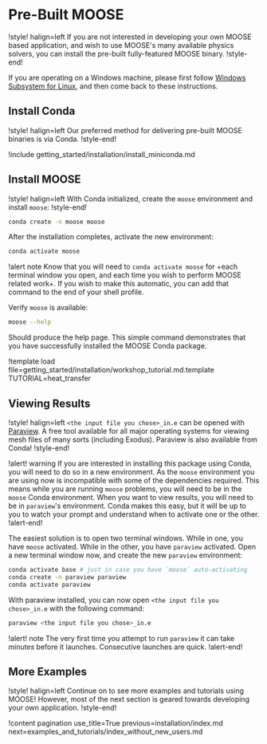 # Pre-Built MOOSE

!style! halign=left
If you are not interested in developing your own MOOSE based application, and wish to use MOOSE's
many available physics solvers, you can install the pre-built fully-featured MOOSE binary.
!style-end!

If you are operating on a Windows machine, please first follow
[Windows Subsystem for Linux](installation/windows.md), and then come back to these instructions.

## Install Conda

!style! halign=left
Our preferred method for delivering pre-built MOOSE binaries is via Conda.
!style-end!

!include getting_started/installation/install_miniconda.md

## Install MOOSE

!style! halign=left
With Conda initialized, create the `moose` environment and install `moose`:
!style-end!

```bash
conda create -n moose moose
```

After the installation completes, activate the new environment:

```bash
conda activate moose
```

!alert note
Know that you will need to `conda activate moose` for +each terminal window you open, and each time
you wish to perform MOOSE related work+. If you wish to make this automatic, you can add that
command to the end of your shell profile.

Verify `moose` is available:

```bash
moose --help
```

Should produce the help page. This simple command demonstrates that you have successfully installed
the MOOSE Conda package.

!template load file=getting_started/installation/workshop_tutorial.md.template TUTORIAL=heat_transfer

## Viewing Results

!style! halign=left
`<the input file you chose>_in.e` can be opened with [Paraview](https://www.paraview.org/). A free
tool available for all major operating systems for viewing mesh files of many sorts (including
Exodus). Paraview is also available from Conda!
!style-end!

!alert! warning
If you are interested in installing this package using Conda, you will need to do so in a new
environment. As the `moose` environment you are using now is incompatible with some of the
dependencies required. This means while you are running `moose` problems, you will need to be in the
`moose` Conda environment. When you want to view results, you will need to be in `paraview`'s
environment. Conda makes this easy, but it will be up to you to watch your prompt and understand
when to activate one or the other.
!alert-end!

The easiest solution is to open two terminal windows. While in one, you have `moose` activated.
While in the other, you have `paraview` activated. Open a new terminal window now, and create the
new `paraview` environment:

```bash
conda activate base # just in case you have `moose` auto-activating
conda create -n paraview paraview
conda activate paraview
```

With paraview installed, you can now open `<the input file you chose>_in.e` with the following
command:

```bash
paraview <the input file you chose>_in.e
```

!alert! note
The very first time you attempt to run `paraview` it can take *minutes* before it launches.
Consecutive launches are quick.
!alert-end!

## More Examples

!style! halign=left
Continue on to see more examples and tutorials using MOOSE! However, most of the next section is
geared towards developing your own application.
!style-end!

!content pagination use_title=True
                    previous=installation/index.md
                    next=examples_and_tutorials/index_without_new_users.md
